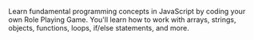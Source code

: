 Learn fundamental programming concepts in JavaScript by coding your own Role Playing Game. You'll learn how to work with arrays, strings, objects, functions, loops, if/else statements, and more.